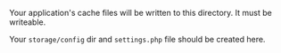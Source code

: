 Your application's cache files will be written to this directory. It must be writeable.

Your `storage/config` dir and `settings.php` file should be created here.
